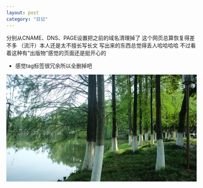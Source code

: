 ```yaml
---
layout: post
category: "日记"
---
```

分别从CNAME、DNS、PAGE设置把之前的域名清理掉了
这个网页总算恢复得差不多
（流汗）本人还是太不擅长写长文 写出来的东西总觉得丢人哈哈哈哈
不过看着这种有“出版物”感觉的页面还是挺开心的

- 感觉tag标签很冗余所以全删掉吧

![树](/asset/富阳.jpg)
